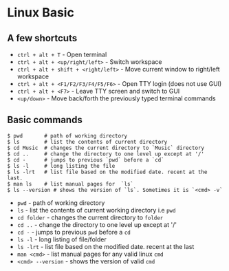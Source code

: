 # Linux Basic

## A few shortcuts

- `ctrl + alt + T` - Open terminal
- `ctrl + alt + <up/right/left>` - Switch workspace
- `ctrl + alt + shift + <right/left>` - Move current window to right/left workspace
- `ctrl + alt + <F1/F2/F3/F4/F5/F6>` - Open TTY login (does not use GUI)
- `ctrl + alt + <F7>` -  Leave TTY screen and switch to GUI
- `<up/down>` - Move back/forth the previously typed terminal commands

## Basic commands

```shell
$ pwd       # path of working directory
$ ls        # list the contents of current directory
$ cd Music  # changes the current directory to `Music` directory
$ cd ..     # change the directory to one level up except at '/'
$ cd -      # jumps to previous `pwd` before a `cd`
$ ls -l     # long listing the file
$ ls -lrt   # list file based on the modified date. recent at the last.
$ man ls    # list manual pages for  `ls`
$ ls --version # shows the version of `ls`. Sometimes it is `<cmd> -v`
```

- `pwd`       - path of working directory
- `ls`        - list the contents of current working directory i.e `pwd`
- `cd folder` - changes the current directory to `folder`
- `cd ..`     - change the directory to one level up except at '/'
- `cd -`      - jumps to previous `pwd` before a `cd`
- `ls -l`     - long listing of file/folder
- `ls -lrt`   - list file based on the modified date. recent at the last
- `man <cmd>`       - list manual pages for any valid linux `cmd`
- `<cmd> --version` - shows the version of valid `cmd`






